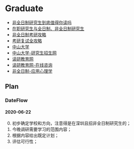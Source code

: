 # Graduate

- [非全日制研究生到底值得你读吗](https://zhuanlan.zhihu.com/p/34837215)
- [在职研究生与全日制、非全日制研究生](https://zhuanlan.zhihu.com/p/72361988)
- [非全日制考研攻略](https://zhuanlan.zhihu.com/p/65981112)
- [考研复试全攻略](https://zhuanlan.zhihu.com/p/57488682)
- [中山大学](http://ise.sysu.edu.cn/)
- [中山大学-研究生招生网](http://graduate.sysu.edu.cn/zsw/)
- [读研教育网](http://www.duyan.com.cn/feiquanrizhi/)
- [读研教育网-在线咨询](https://chat2440.talk99.cn/chat/chat/p.do?_server=0&encrypt=1&c=20001812&f=10063485&g=10063878)
- [非全日制-应用心理学](https://yz.chsi.com.cn/zsml/querySchAction.do?ssdm=44&dwmc=%E4%B8%AD%E5%B1%B1%E5%A4%A7%E5%AD%A6&mldm=&mlmc=&yjxkdm=0454&xxfs=&zymc=)

## Plan

### DateFlow

#### 2020-06-22
0. 初步确定学校和方向，注意得是在深圳且招非全日制研究生的；
1. 今晚调研需要学习的范围内容；
2. 根据内容给出既定计划；
3. 评估可行性；
